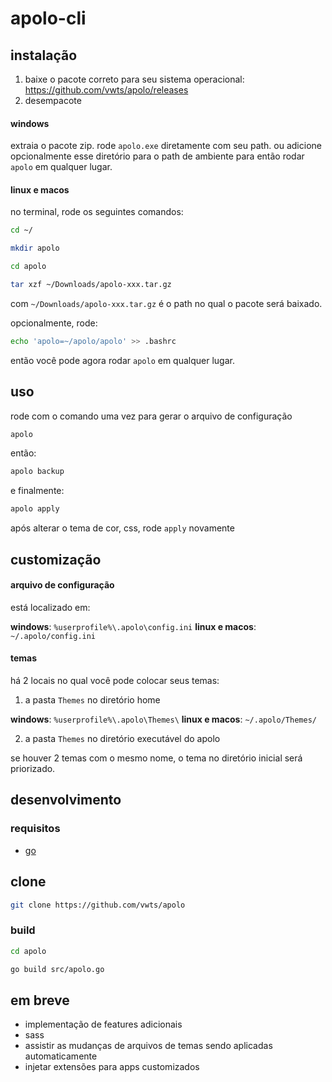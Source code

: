 # apolo-cli

## instalação

1. baixe o pacote correto para seu sistema operacional: https://github.com/vwts/apolo/releases
2. desempacote

#### windows

extraia o pacote zip. rode `apolo.exe` diretamente com seu path.
ou adicione opcionalmente esse diretório para o path de ambiente para então rodar `apolo` em qualquer lugar.

#### linux e macos

no terminal, rode os seguintes comandos:

```bash
cd ~/

mkdir apolo

cd apolo

tar xzf ~/Downloads/apolo-xxx.tar.gz
```

com `~/Downloads/apolo-xxx.tar.gz` é o path no qual o pacote será baixado.

opcionalmente, rode:

```bash
echo 'apolo=~/apolo/apolo' >> .bashrc
```

então você pode agora rodar `apolo` em qualquer lugar.

## uso

rode com o comando uma vez para gerar o arquivo de configuração

```bash
apolo
```

então:

```bash
apolo backup
```

e finalmente:

```bash
apolo apply
```

após alterar o tema de cor, css, rode `apply` novamente

## customização

#### arquivo de configuração

está localizado em:

**windows**: `%userprofile%\.apolo\config.ini`
**linux e macos**: `~/.apolo/config.ini`

#### temas

há 2 locais no qual você pode colocar seus temas:

1. a pasta `Themes` no diretório home

**windows**: `%userprofile%\.apolo\Themes\`
**linux e macos**: `~/.apolo/Themes/`

2. a pasta `Themes` no diretório executável do apolo

se houver 2 temas com o mesmo nome, o tema no diretório inicial será priorizado.

## desenvolvimento

### requisitos

- [go](https://golang.org/dl/)

## clone

```bash
git clone https://github.com/vwts/apolo
```

### build

```bash
cd apolo

go build src/apolo.go
```

## em breve

- implementação de features adicionais
- sass
- assistir as mudanças de arquivos de temas sendo aplicadas automaticamente
- injetar extensões para apps customizados

